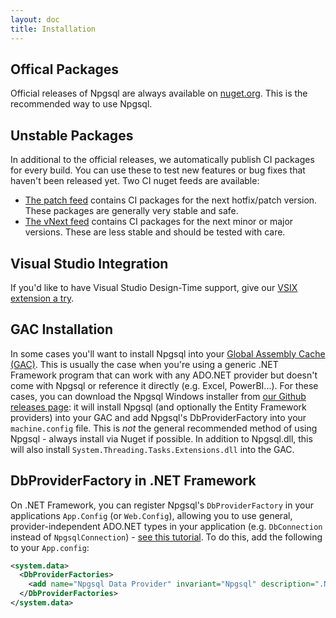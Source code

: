 ```yaml
---
layout: doc
title: Installation
---
```


## Offical Packages

Official releases of Npgsql are always available on [nuget.org](https://www.nuget.org/packages/Npgsql/). This is the recommended way to use Npgsql.

## Unstable Packages

In additional to the official releases, we automatically publish CI packages for every build. You can use these to test new features or bug fixes that haven't been released yet. Two CI nuget feeds are available:

* [The patch feed](https://www.myget.org/gallery/npgsql) contains CI packages for the next hotfix/patch version. These packages are generally very stable and safe.
* [The vNext feed](https://www.myget.org/gallery/npgsql-unstable) contains CI packages for the next minor or major versions. These are less stable and should be tested with care.

## Visual Studio Integration

If you'd like to have Visual Studio Design-Time support, give our [VSIX extension a try](ddex.md).

## GAC Installation

In some cases you'll want to install Npgsql into your [Global Assembly Cache (GAC)](https://msdn.microsoft.com/en-us/library/yf1d93sz%28v=vs.110%29.aspx?f=255&MSPPError=-2147217396). This is usually the case when you're using a generic .NET Framework program that can work with any ADO.NET provider but doesn't come with Npgsql or reference it directly (e.g. Excel, PowerBI...). For these cases, you can download the Npgsql Windows installer from [our Github releases page](https://github.com/npgsql/npgsql/releases): it will install Npgsql (and optionally the Entity Framework providers) into your GAC and add Npgsql's DbProviderFactory into your `machine.config` file.  This is *not* the general recommended method of using Npgsql - always install via Nuget if possible. In addition to Npgsql.dll, this will also install `System.Threading.Tasks.Extensions.dll` into the GAC.

## DbProviderFactory in .NET Framework

On .NET Framework, you can register Npgsql's `DbProviderFactory` in your applications `App.Config` (or `Web.Config`), allowing you to use general, provider-independent ADO.NET types in your application (e.g. `DbConnection` instead of `NpgsqlConnection`) - [see this tutorial](https://msdn.microsoft.com/en-us/library/dd0w4a2z%28v=vs.110%29.aspx?f=255&MSPPError=-21472173960). To do this, add the following to your `App.config`:

```xml
<system.data>
  <DbProviderFactories>
    <add name="Npgsql Data Provider" invariant="Npgsql" description=".Net Data Provider for PostgreSQL" type="Npgsql.NpgsqlFactory, Npgsql, Culture=neutral, PublicKeyToken=5d8b90d52f46fda7"/>
  </DbProviderFactories>
</system.data>
```

